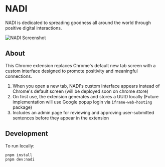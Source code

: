 # NADI

NADI is dedicated to spreading goodness all around the world through positive digital interactions.

![NADI Screenshot](https://github.com/user-attachments/assets/d46d1e7e-9ade-4154-8c1f-9d574be76384)

## About

This Chrome extension replaces Chrome's default new tab screen with a custom interface designed to promote positivity and meaningful connections.

1. When you open a new tab, NADI's custom interface appears instead of Chrome's default screen (will be deployed soon on chrome store)
2. On first use, the extension generates and stores a UUID locally (Future implementation will use Google popup login via `iframe-web-hosting` package)
3. Includes an admin page for reviewing and approving user-submitted sentences before they appear in the extension

## Development

To run locally:

```bash
pnpm install
pnpm dev:nadi
```
